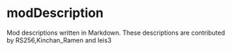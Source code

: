 # modDescription
Mod descriptions written in Markdown.
These descriptions are contributed by RS256,Kinchan_Ramen and leis3
